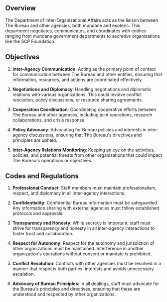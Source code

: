 
## Overview
The Department of Inter-Organizational Affairs acts as the liaison between The Bureau and other agencies, both mundane and esoteric. This department negotiates, communicates, and coordinates with entities ranging from mundane government departments to secretive organizations like the SCP Foundation.

## Objectives

1. **Inter-Agency Communication**: Acting as the primary point of contact for communication between The Bureau and other entities, ensuring that information, resources, and actions are coordinated effectively.

2. **Negotiations and Diplomacy**: Handling negotiations and diplomatic relations with various organizations. This could involve conflict resolution, policy discussions, or resource sharing agreements.

3. **Cooperation Coordination**: Coordinating cooperative efforts between The Bureau and other agencies, including joint operations, research collaborations, and crisis response.

4. **Policy Advocacy**: Advocating for Bureau policies and interests in inter-agency discussions, ensuring that The Bureau's directives and principles are upheld.

5. **Inter-Agency Relations Monitoring**: Keeping an eye on the activities, policies, and potential threats from other organizations that could impact The Bureau's operations or objectives.

## Codes and Regulations

1. **Professional Conduct**: Staff members must maintain professionalism, respect, and diplomacy in all inter-agency interactions.

2. **Confidentiality**: Confidential Bureau information must be safeguarded. Any information sharing with external agencies must follow established protocols and approvals.

3. **Transparency and Honesty**: While secrecy is important, staff must strive for transparency and honesty in all inter-agency interactions to foster trust and collaboration.

4. **Respect for Autonomy**: Respect for the autonomy and jurisdiction of other organizations must be maintained. Interference in another organization's operations without consent or mandate is prohibited.

5. **Conflict Resolution**: Conflicts with other agencies must be resolved in a manner that respects both parties' interests and avoids unnecessary escalation.

6. **Advocacy of Bureau Principles**: In all dealings, staff must advocate for the Bureau's principles and directives, ensuring that these are understood and respected by other organizations.
